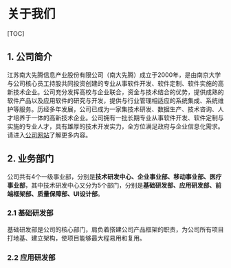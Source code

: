
# 关于我们

[TOC]

## 1. 公司简介
   江苏南大先腾信息产业股份有限公司（南大先腾）成立于2000年，是由南京大学与公司核心员工持股共同投资创建的专业从事软件开发、软件定制、软件实施的高新技术企业。公司充分发挥高校与企业联合，资金与技术结合的优势，提供成熟的软件产品以及应用软件的研究与开发，提供与行业管理相适应的系统集成、系统维护等服务。历经多年发展，公司已成为一家集技术研发、数据生产、技术咨询、人才培养于一体的高新技术企业。公司拥有一批长期专业从事软件开发、软件定制与实施的专业人才，具有雄厚的技术开发实力，全方位满足政府与企业信息化需求。请进入[公司网站](http://www.centit.com/)了解更多内容。

## 2. 业务部门
   公司共有4个一级事业部，分别是**技术研发中心、企业事业部、移动事业部、医疗事业部**，其中技术研发中心又分为5个部门，分别是**基础研发部、应用研发部、前端框架部、质量保障部、UI设计部**。

### 2.1 基础研发部
   基础研发部是公司的核心部门，肩负着搭建公司产品框架的职责，为公司所有项目打地基、建立架构，使项目能够最大程易用和复用。
   
### 2.2 应用研发部
